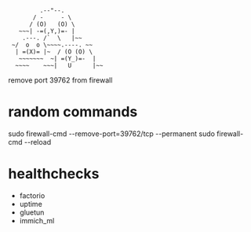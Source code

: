 ```
         .--"--.           
       / -     - \         
      / (O)   (O) \        
   ~~~| -=(,Y,)=- |         
    .---. /`  \   |~~      
 ~/  o  o \~~~~.----. ~~   
  | =(X)= |~  / (O (O) \   
   ~~~~~~~  ~| =(Y_)=-  |   
  ~~~~    ~~~|   U      |~~ 

```


remove port 39762 from firewall


# random commands
sudo firewall-cmd --remove-port=39762/tcp --permanent
sudo firewall-cmd --reload

# healthchecks

- factorio
- uptime
- gluetun
- immich_ml
